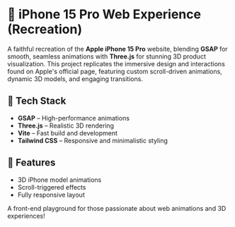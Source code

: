 # 🍎 iPhone 15 Pro Web Experience (Recreation)

A faithful recreation of the **Apple iPhone 15 Pro** website, blending **GSAP** for smooth, seamless animations with **Three.js** for stunning 3D product visualization. This project replicates the immersive design and interactions found on Apple's official page, featuring custom scroll-driven animations, dynamic 3D models, and engaging transitions.  

## 🚀 Tech Stack  
- **GSAP** – High-performance animations  
- **Three.js** – Realistic 3D rendering  
- **Vite** – Fast build and development  
- **Tailwind CSS** – Responsive and minimalistic styling  

## 🔧 Features  
- 3D iPhone model animations  
- Scroll-triggered effects  
- Fully responsive layout  

A front-end playground for those passionate about web animations and 3D experiences!
